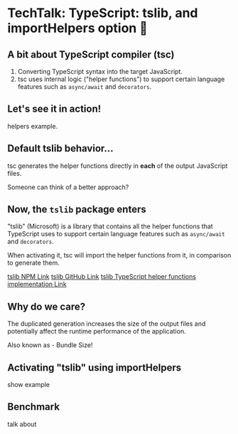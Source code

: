 # TechTalk: TypeScript: tslib, and importHelpers option 🦥

## A bit about TypeScript compiler (tsc)

1. Converting TypeScript syntax into the target JavaScript.
2. tsc uses internal logic ("helper functions") to support certain language features such as `async/await` and `decorators`.

## Let's see it in action!

helpers example.

## Default tslib behavior...

tsc generates the helper functions directly in __each__ of the output JavaScript files.

Someone can think of a better approach?

## Now, the `tslib` package enters

"tslib" (Microsoft) is a library that contains all the helper functions that TypeScript uses to support certain language features such as `async/await` and `decorators`.

When activating it, tsc will import the helper functions from it, in comparison to generate them.

[tslib NPM Link](https://www.npmjs.com/package/tslib)
[tslib GitHub Link](https://github.com/microsoft/tslib)
[tslib TypeScript helper functions implementation Link](https://github.com/microsoft/tslib/blob/main/tslib.js)


## Why do we care?

The duplicated generation increases the size of the output files and potentially affect the runtime performance of the application.

Also known as - Bundle Size!

## Activating "tslib" using importHelpers

show example

## Benchmark

talk about
